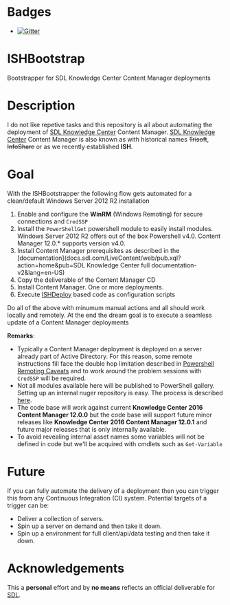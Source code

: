 # Badges 

- [![Gitter](https://badges.gitter.im/Sarafian/ISHBootstrap.svg)](https://gitter.im/Sarafian/ISHBootstrap?utm_source=badge&utm_medium=badge&utm_campaign=pr-badge)

# ISHBootstrap
Bootstrapper for SDL Knowledge Center Content Manager deployments

# Description

I do not like repetive tasks and this repository is all about automating the deployment of [SDL Knowledge Center](sdl.com/xml) Content Manager.
[SDL Knowledge Center](sdl.com/xml) Content Manager is also known as with historical names ~~Trisoft~~, ~~InfoShare~~ or as we recently established **ISH**.

# Goal 
With the ISHBootstrapper the following flow gets automated for a clean/default Windows Server 2012 R2 installation

1. Enable and configure the **WinRM** (Windows Remoting) for secure connections and `CredSSP`
1. Install the `PowerShellGet` powershell module to easily install modules. Windows Server 2012 R2 offers out of the box Powershell v4.0. Content Manager 12.0.* supports version v4.0.
1. Install Content Manager prerequisites as described in the [documentation](docs.sdl.com/LiveContent/web/pub.xql?action=home&pub=SDL Knowledge Center full documentation-v2&lang=en-US)
1. Copy the deliverable of the Content Manager CD
1. Install Content Manager. One or more deployments.
1. Execute [ISHDeploy](powershellgallery.com/packages/ISHDeploy.12.0.0/) based code as configuration scripts

Do all of the above with minumum manual actions and all should work locally and remotely. 
At the end the dream goal is to execute a seamless update of a Content Manager deployments   

**Remarks**:

- Typically a Content Manager deployment is deployed on a server already part of Active Directory. 
For this reason, some remote instructions fill face the double hop limitation described in [Powershell Remoting Caveats](https://sarafian.github.io/post/powershell/powershell-remoting-caveats/) and to work around the problem sessions with `CredSSP` will be required.
- Not all modules available here will be published to PowerShell gallery. Setting up an internal nuger repository is easy. The process is described [here](https://docs.nuget.org/create/hosting-your-own-nuget-feeds).
- The code base will work against current **Knowledge Center 2016 Content Manager 12.0.0** but the code base will support future minor releases like **Knowledge Center 2016 Content Manager 12.0.1** and future major releases that is only internally available.
- To avoid revealing internal asset names some variables will not be defined in code but we'll be acquired with cmdlets such as `Get-Variable`

# Future

If you can fully automate the delivery of a deployment then you can trigger this from any Continuous Integration (CI) system. 
Potential targets of a trigger can be:

- Deliver a collection of servers.
- Spin up a server on demand and then take it down.
- Spin up a environment for full client/api/data testing and then take it down.  


# Acknowledgements

This a **personal** effort and by **no means** reflects an official deliverable for [SDL](sdl.com). 
